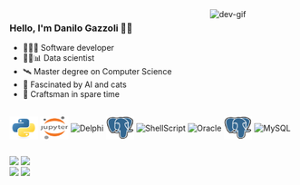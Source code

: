   <div>
    <img align="right" alt="dev-gif" height="120" width="150" src="https://i.giphy.com/media/unQ3IJU2RG7DO/giphy.webp">
  </div>
  
  ### Hello, I'm Danilo Gazzoli 👨🏻
  
  - 👨🏻‍💻  Software developer
  - 🧑‍🔬📊 Data scientist
  - 🛰 Master degree on Computer Science
  - 🤩 Fascinated by AI and cats
  - 🧵 Craftsman in spare time
  
  <div style="display: inline_block"><br>
    <img align="center" alt="Python" height="40" width="50" src="https://raw.githubusercontent.com/devicons/devicon/master/icons/python/python-original.svg">
    <img align="center" alt="Jupyter" height="40" width="50" src="https://raw.githubusercontent.com/devicons/devicon/master/icons/jupyter/jupyter-original-wordmark.svg">
    <img align="center" alt="Delphi" height="40" width="50" src="https://www.bverhue.nl/delphisvg/wp-content/uploads/2017/04/Embarcadero_Delphi_Logo.png">
    <img align="center" alt="PostgreSQL" height="40" width="50" src="https://raw.githubusercontent.com/devicons/devicon/master/icons/postgresql/postgresql-original.svg">
    <img align="center" alt="ShellScript" height="40" width="50" src="https://cdn.imgbin.com/10/21/12/imgbin-shell-script-command-line-interface-unix-shell-bash-shell-J3L4KiFLLnvJ8Nz9PvHugdr4X.jpg">
    <img align="center" alt="Oracle" height="40" width="50" src="https://cdn-www.infobip.com/wp-content/uploads/2020/10/14135942/oracle-logo.png">
    <img align="center" alt="SQLServer" height="40" width="50" src="https://raw.githubusercontent.com/devicons/devicon/master/icons/postgresql/postgresql-original.svg">
    <img align="center" alt="MySQL" height="40" width="50" src="https://www.logo.wine/a/logo/MySQL/MySQL-Logo.wine.svg">



  </div>
  
  ##
  
  <div>
    <img height="177" src="https://github-readme-stats.vercel.app/api?username=danilogazzoli&show_icons=true&theme=light&include_all_commits=true&count_private=true"/>
    <img height="180" src="https://github-readme-stats.vercel.app/api/top-langs/?username=danilogazzoli&layout=compact&langs_count=16&theme=light"/>
  </div>
   
  <div>
    <a href="https://www.linkedin.com/in/daniloresende/" target="_blank"><img src="https://img.shields.io/badge/-LinkedIn-%230077B5?style=for-the-badge&logo=linkedin&logoColor=white" target="_blank"></a> 
    <a href = "mailto:danilo.gazoli@gmail.com"><img src="https://img.shields.io/badge/Gmail-D14836?style=for-the-badge&logo=gmail&logoColor=white" target="_blank"></a>
  </div>